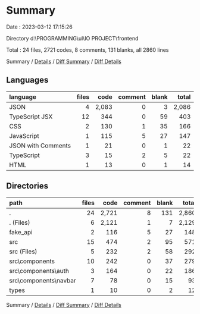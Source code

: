 # Summary

Date : 2023-03-12 17:15:26

Directory d:\\PROGRAMMING\\ul\\IO PROJECT\\frontend

Total : 24 files,  2721 codes, 8 comments, 131 blanks, all 2860 lines

Summary / [Details](details.md) / [Diff Summary](diff.md) / [Diff Details](diff-details.md)

## Languages
| language | files | code | comment | blank | total |
| :--- | ---: | ---: | ---: | ---: | ---: |
| JSON | 4 | 2,083 | 0 | 3 | 2,086 |
| TypeScript JSX | 12 | 344 | 0 | 59 | 403 |
| CSS | 2 | 130 | 1 | 35 | 166 |
| JavaScript | 1 | 115 | 5 | 27 | 147 |
| JSON with Comments | 1 | 21 | 0 | 1 | 22 |
| TypeScript | 3 | 15 | 2 | 5 | 22 |
| HTML | 1 | 13 | 0 | 1 | 14 |

## Directories
| path | files | code | comment | blank | total |
| :--- | ---: | ---: | ---: | ---: | ---: |
| . | 24 | 2,721 | 8 | 131 | 2,860 |
| . (Files) | 6 | 2,121 | 1 | 7 | 2,129 |
| fake_api | 2 | 116 | 5 | 27 | 148 |
| src | 15 | 474 | 2 | 95 | 571 |
| src (Files) | 5 | 232 | 2 | 58 | 292 |
| src\\components | 10 | 242 | 0 | 37 | 279 |
| src\\components\\auth | 3 | 164 | 0 | 22 | 186 |
| src\\components\\navbar | 7 | 78 | 0 | 15 | 93 |
| types | 1 | 10 | 0 | 2 | 12 |

Summary / [Details](details.md) / [Diff Summary](diff.md) / [Diff Details](diff-details.md)